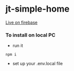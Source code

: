 # jt-simple-home

[Live on firebase](https://jt-simple-home.web.app)

### To install on local PC
- run it
```
npm i
```
- set up your .env.local file

